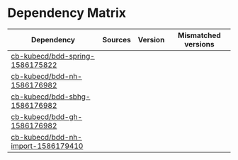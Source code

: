 # Dependency Matrix

Dependency | Sources | Version | Mismatched versions
---------- | ------- | ------- | -------------------
[cb-kubecd/bdd-spring-1586175822](https://github.com/cb-kubecd/bdd-spring-1586175822.git) |  | []() | 
[cb-kubecd/bdd-nh-1586176982](https://github.com/cb-kubecd/bdd-nh-1586176982.git) |  | []() | 
[cb-kubecd/bdd-sbhg-1586176982](https://github.com/cb-kubecd/bdd-sbhg-1586176982.git) |  | []() | 
[cb-kubecd/bdd-gh-1586176982](https://github.com/cb-kubecd/bdd-gh-1586176982.git) |  | []() | 
[cb-kubecd/bdd-nh-import-1586179410](https://github.com/cb-kubecd/bdd-nh-import-1586179410.git) |  | []() | 
